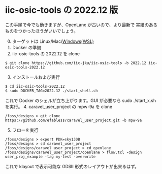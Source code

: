 # iic-osic-tools の 2022.12 版
この手順で今でも動きますが、OpenLane が古いので、より最新で
実績のあるものをつかったほうがいいでしょう。

0. ターゲットは Linux/Mac/[Windows(WSL)](/windows.md)
1. Docker の準備
2. iic-osic-tools の 2022.12 を clone
```
$ git clone https://github.com/iic-jku/iic-osic-tools -b 2022.12 iic-osic-tools-2022.12
```
3. インストールおよび実行
```
$ cd iic-osic-tools-2022.12
$ sudo DOCKER_TAG=2022.12 ./start_shell.sh
```
これで Docker のシェルが立ち上がります。GUI が必要なら sudo ./start_x.sh を実行。
4. caravel_user_project の mpw-9a を clone
```
/foss/designs > git clone https://github.com/efabless/caravel_user_project.git -b mpw-9a
```
5. フローを実行
```
/foss/designs > export PDK=sky130B
/foss/designs > cd caravel_user_project
/foss/designs/caravel_user_project > cd openlane
/foss/designs/caravel_user_project/openlane > flow.tcl -design user_proj_example -tag my-test -overwrite
```
これで klayout で表示可能な GDSII 形式のレイアウトが出来るはず。
